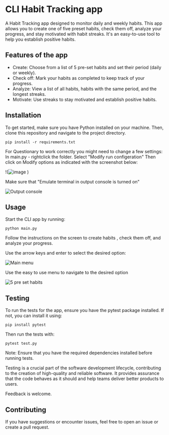 # CLI Habit Tracking app

A Habit Tracking app designed to monitor daily and weekly habits. 
This app allows you to create one of five preset habits, check them off, 
analyze your progress, and stay motivated with habit streaks. 
It's an easy-to-use tool to help you establish positive habits.

## Features of the app
- Create: Choose from a list of 5 pre-set habits and set their period (daily or weekly).
- Check off: Mark your habits as completed to keep track of your progress.
- Analyze: View a list of all habits, habits with the same period, and the longest streaks.
- Motivate: Use streaks to stay motivated and establish positive habits.

## Installation

To get started, make sure you have Python installed on your machine. 
Then, clone this repository and navigate to the project directory.

```shell
pip install -r requirements.txt
```
For Questionary to work correctly you might need to change a few settings:
In main.py - rightclick the folder. Select "Modify run configeration" 
Then click on Modify options as indicated with the screenshot below:

!(![image](https://github.com/Jacobventer/Habit-Tracker/assets/149387555/9a0dd814-55f6-4eda-b3eb-768470bc504b)
)

Make sure that "Emulate terminal in output console is turned on"

![Output console](![image](https://github.com/Jacobventer/Habit-Tracker/assets/149387555/8076af52-6962-4461-b1c8-e95c6df202ff))


## Usage
Start the CLI app by running:
```shell
python main.py

```

Follow the instructions on the screen to create habits , 
check them off, and analyze your progress. 

Use the arrow keys and enter to select the desired option:

![Main menu](![image](https://github.com/Jacobventer/Habit-Tracker/assets/149387555/bf8a6140-79d7-40d3-a016-377fc8acddb8))

Use the easy to use menu to navigate to the desired option

![5 pre set habits](![image](https://github.com/Jacobventer/Habit-Tracker/assets/149387555/f8e4e723-258f-4edc-ae48-9a2c581d598d))

## Testing
To run the tests for the app, ensure you have the pytest package installed.
If not, you can install it using:
```shell
pip install pytest
``` 
Then run the tests with:

```shell
pytest test.py
``` 
Note: Ensure that you have the required dependencies installed before running tests.

Testing is a crucial part of the software development lifecycle, contributing to the creation
of high-quality and reliable software. It provides assurance that the code behaves
as it should and help teams deliver better products to users.

Feedback is welcome.


## Contributing
If you have suggestions or encounter issues, feel free to open an issue or create a pull request.
